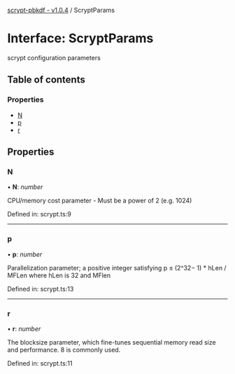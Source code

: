 [scrypt-pbkdf - v1.0.4](../API.md) / ScryptParams

# Interface: ScryptParams

scrypt configuration parameters

## Table of contents

### Properties

- [N](scryptparams.md#n)
- [p](scryptparams.md#p)
- [r](scryptparams.md#r)

## Properties

### N

• **N**: *number*

CPU/memory cost parameter - Must be a power of 2 (e.g. 1024)

Defined in: scrypt.ts:9

___

### p

• **p**: *number*

Parallelization parameter; a positive integer satisfying p ≤ (2^32− 1) * hLen / MFLen where hLen is 32 and MFlen

Defined in: scrypt.ts:13

___

### r

• **r**: *number*

The blocksize parameter, which fine-tunes sequential memory read size and performance. 8 is commonly used.

Defined in: scrypt.ts:11
